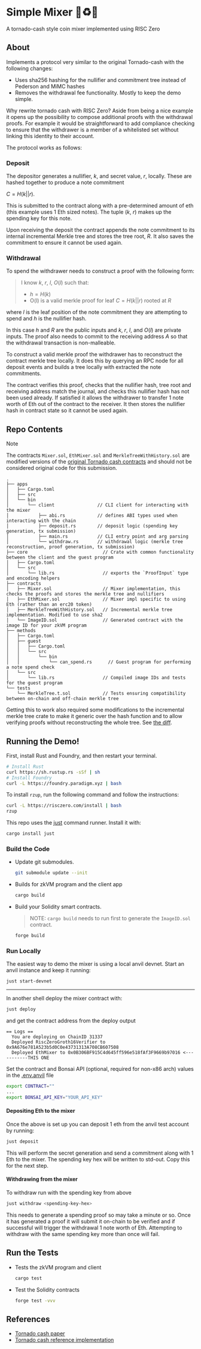 # Simple Mixer 💸♻️💸

A tornado-cash style coin mixer implemented using RISC Zero

## About

Implements a protocol very similar to the original Tornado-cash with the following changes:

- Uses sha256 hashing for the nullifier and commitment tree instead of Pederson and MiMC hashes
- Removes the withdrawal fee functionality. Mostly to keep the demo simple.

Why rewrite tornado cash with RISC Zero? Aside from being a nice example it opens up the possibility to compose additional proofs with the withdrawal proofs. For example it would be straightforward to add compliance checking to ensure that the withdrawer is a member of a whitelisted set without linking this identity to their account.

The protocol works as follows:

### Deposit

The depositor generates a nullifier, $k$, and secret value, $r$, locally. These are hashed together to produce a note commitment

$C = H(k || r)$.

This is submitted to the contract along with a pre-determined amount of eth (this example uses 1 Eth sized notes). The tuple ($k$, $r$) makes up the spending key for this note.

Upon receiving the deposit the contract appends the note commitment to its internal incremental Merkle tree and stores the tree root, $R$. It also saves the commitment to ensure it cannot be used again.

### Withdrawal

To spend the withdrawer needs to construct a proof with the following form:

> I know $k$, $r$, $l$, $O(l)$
> such that:
>
> - $h = H(k)$
> - O(l) is a valid merkle proof for leaf $C = H(k || r)$ rooted at $R$

where $l$ is the leaf position of the note commitment they are attempting to spend and $h$ is the nullifier hash.

In this case $h$ and $R$ are the public inputs and $k$, $r$, $l$, and $O(l)$ are private inputs. The proof also needs to commit to the receiving address $A$ so that the withdrawal transaction is non-malleable.

To construct a valid merkle proof the withdrawer has to reconstruct the contract merkle tree locally. It does this by querying an RPC node for all deposit events and builds a tree locally with extracted the note commitments.

The contract verifies this proof, checks that the nullifier hash, tree root and receiving address match the journal, and checks this nullifier hash has not been used already. If satisfied it allows the withdrawer to transfer 1 note worth of Eth out of the contract to the receiver. It then stores the nullifier hash in contract state so it cannot be used again.

## Repo Contents

> [!NOTE]
> The contracts `Mixer.sol`, `EthMixer.sol` and `MerkleTreeWithHistory.sol` are modified versions of the [original Tornado cash contracts](https://github.com/tornadocash/tornado-core/tree/master/contracts) and should not be considered original code for this submission.

```
.
├── apps
│   ├── Cargo.toml
│   ├── src
│   └── bin
│       └── client                // CLI client for interacting with the mixer
│           ├── abi.rs            // defines ABI types used when interacting with the chain
│           ├── deposit.rs        // deposit logic (spending key generation, tx submission)
│           ├── main.rs           // CLI entry point and arg parsing
│           └── withdraw.rs       // withdrawal logic (merkle tree reconstruction, proof generation, tx submission)
├── core                            // Crate with common functionality between the client and the guest program
│   ├── Cargo.toml
│   └── src
│       └── lib.rs                  // exports the `ProofInput` type and encoding helpers
├── contracts
│   ├── Mixer.sol                   // Mixer implementation, this checks the proofs and stores the merkle tree and nullifiers
│   ├── EthMixer.sol                // Mixer impl specific to using Eth (rather than an erc20 token)
│   ├── MerkleTreeWithHistory.sol   // Incremental merkle tree implementation. Modified to use sha2
│   └── ImageID.sol                 // Generated contract with the image ID for your zkVM program
├── methods
│   ├── Cargo.toml
│   ├── guest
│   │   ├── Cargo.toml
│   │   └── src
│   │       └── bin
│   │           └── can_spend.rs      // Guest program for performing a note spend check
│   └── src
│       └── lib.rs                  // Compiled image IDs and tests for the guest program
└── tests
    └── MerkleTree.t.sol            // Tests ensuring compatibility between on-chain and off-chain merkle tree
```

Getting this to work also required some modifications to the incremental merkle tree crate to make it generic over the hash function and to allow verifying proofs without reconstructing the whole tree. See [the diff](https://github.com/rkdud007/alloy-merkle-tree/compare/main...willemolding:alloy-merkle-tree:main).

## Running the Demo!

First, install Rust and Foundry, and then restart your terminal.

```sh
# Install Rust
curl https://sh.rustup.rs -sSf | sh
# Install Foundry
curl -L https://foundry.paradigm.xyz | bash
```

To install `rzup`, run the following command and follow the instructions:

```sh
curl -L https://risczero.com/install | bash
rzup
```

This repo uses the [just](https://github.com/casey/just) command runner. Install it with:

```sh
cargo install just
```

### Build the Code

- Update git submodules.

  ```sh
  git submodule update --init
  ```

- Builds for zkVM program and the client app

  ```sh
  cargo build
  ```

- Build your Solidity smart contracts.

  > NOTE: `cargo build` needs to run first to generate the `ImageID.sol` contract.

  ```sh
  forge build
  ```

### Run Locally

The easiest way to demo the mixer is using a local anvil devnet. Start an anvil instance and keep it running:

```sh
just start-devnet
```

---

In another shell deploy the mixer contract with:

```sh
just deploy
```

and get the contract address from the deploy output

```
== Logs ==
  You are deploying on ChainID 31337
  Deployed RiscZeroGroth16Verifier to 0x9A676e781A523b5d0C0e43731313A708CB607508
  Deployed EthMixer to 0x0B306BF915C4d645ff596e518fAf3F9669b97016 <-----------THIS ONE
```

Set the contract and Bonsai API (optional, required for non-x86 arch) values in the [.env.anvil](./.env.anvil) file

```bash
export CONTRACT=""
...
export BONSAI_API_KEY="YOUR_API_KEY"
```

#### Depositing Eth to the mixer

Once the above is set up you can deposit 1 eth from the anvil test account by running:

```sh
just deposit
```

This will perform the secret generation and send a commitment along with 1 Eth to the mixer. The spending key hex will be written to std-out. Copy this for the next step.

#### Withdrawing from the mixer

To withdraw run with the spending key from above

```sh
just withdraw <spending-key-hex>
```

This needs to generate a spending proof so may take a minute or so. Once it has generated a proof it will submit it on-chain to be verified and if successful will trigger the withdrawal 1 note worth of Eth. Attempting to withdraw with the same spending key more than once will fail.

## Run the Tests

- Tests the zkVM program and client

  ```sh
  cargo test
  ```

- Test the Solidity contracts

  ```sh
  forge test -vvv
  ```

## References

- [Tornado cash paper](https://berkeley-defi.github.io/assets/material/Tornado%20Cash%20Whitepaper.pdf)
- [Tornado cash reference implementation](https://github.com/tornadocash/tornado-core)
